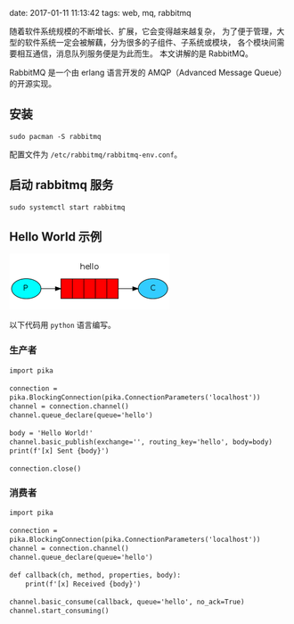 date: 2017-01-11 11:13:42
tags: web, mq, rabbitmq


随着软件系统规模的不断增长、扩展，它会变得越来越复杂，
为了便于管理，大型的软件系统一定会被解藕，分为很多的子组件、子系统或模块，
各个模块间需要相互通信，消息队列服务便是为此而生。
本文讲解的是 RabbitMQ。

RabbitMQ 是一个由 erlang 语言开发的 AMQP（Advanced Message Queue）的开源实现。


## 安装

```
sudo pacman -S rabbitmq
```

配置文件为 `/etc/rabbitmq/rabbitmq-env.conf`。


## 启动 rabbitmq 服务

```
sudo systemctl start rabbitmq
```

## Hello World 示例

![hello world](/media/rabbitmq/hello_world.png)


以下代码用 `python` 语言编写。


### 生产者

```
import pika

connection = pika.BlockingConnection(pika.ConnectionParameters('localhost'))
channel = connection.channel()
channel.queue_declare(queue='hello')

body = 'Hello World!'
channel.basic_publish(exchange='', routing_key='hello', body=body)
print(f'[x] Sent {body}')

connection.close()
```


### 消费者

```
import pika

connection = pika.BlockingConnection(pika.ConnectionParameters('localhost'))
channel = connection.channel()
channel.queue_declare(queue='hello')

def callback(ch, method, properties, body):
    print(f'[x] Received {body}')

channel.basic_consume(callback, queue='hello', no_ack=True)
channel.start_consuming()
```
